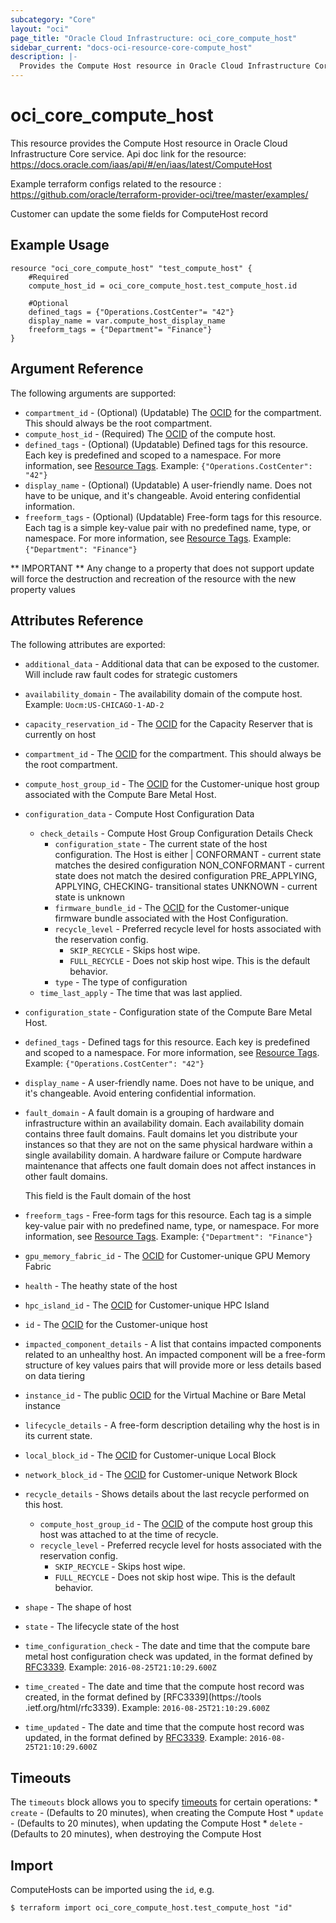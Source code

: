 ```yaml
---
subcategory: "Core"
layout: "oci"
page_title: "Oracle Cloud Infrastructure: oci_core_compute_host"
sidebar_current: "docs-oci-resource-core-compute_host"
description: |-
  Provides the Compute Host resource in Oracle Cloud Infrastructure Core service
---
```


# oci_core_compute_host
This resource provides the Compute Host resource in Oracle Cloud Infrastructure Core service.
Api doc link for the resource: https://docs.oracle.com/iaas/api/#/en/iaas/latest/ComputeHost

Example terraform configs related to the resource : https://github.com/oracle/terraform-provider-oci/tree/master/examples/

Customer can update the some fields for ComputeHost record


## Example Usage

```hcl
resource "oci_core_compute_host" "test_compute_host" {
	#Required
	compute_host_id = oci_core_compute_host.test_compute_host.id

	#Optional
	defined_tags = {"Operations.CostCenter"= "42"}
	display_name = var.compute_host_display_name
	freeform_tags = {"Department"= "Finance"}
}
```

## Argument Reference

The following arguments are supported:

* `compartment_id` - (Optional) (Updatable) The [OCID](https://docs.cloud.oracle.com/iaas/Content/General/Concepts/identifiers.htm) for the compartment. This should always be the root compartment. 
* `compute_host_id` - (Required) The [OCID](https://docs.cloud.oracle.com/iaas/Content/General/Concepts/identifiers.htm) of the compute host. 
* `defined_tags` - (Optional) (Updatable) Defined tags for this resource. Each key is predefined and scoped to a namespace. For more information, see [Resource Tags](https://docs.cloud.oracle.com/iaas/Content/General/Concepts/resourcetags.htm).  Example: `{"Operations.CostCenter": "42"}` 
* `display_name` - (Optional) (Updatable) A user-friendly name. Does not have to be unique, and it's changeable. Avoid entering confidential information. 
* `freeform_tags` - (Optional) (Updatable) Free-form tags for this resource. Each tag is a simple key-value pair with no predefined name, type, or namespace. For more information, see [Resource Tags](https://docs.cloud.oracle.com/iaas/Content/General/Concepts/resourcetags.htm).  Example: `{"Department": "Finance"}` 


** IMPORTANT **
Any change to a property that does not support update will force the destruction and recreation of the resource with the new property values

## Attributes Reference

The following attributes are exported:

* `additional_data` - Additional data that can be exposed to the customer.  Will include raw fault codes for strategic customers 
* `availability_domain` - The availability domain of the compute host.  Example: `Uocm:US-CHICAGO-1-AD-2` 
* `capacity_reservation_id` - The [OCID](https://docs.cloud.oracle.com/iaas/Content/General/Concepts/identifiers.htm) for the Capacity Reserver that is currently on host 
* `compartment_id` - The [OCID](https://docs.cloud.oracle.com/iaas/Content/General/Concepts/identifiers.htm) for the compartment. This should always be the root compartment. 
* `compute_host_group_id` - The [OCID](https://docs.cloud.oracle.com/iaas/Content/General/Concepts/identifiers.htm) for the Customer-unique host group associated with the Compute Bare Metal Host. 
* `configuration_data` - Compute Host Configuration Data 
	* `check_details` - Compute Host Group Configuration Details Check 
		* `configuration_state` - The current state of the host configuration. The Host is either | CONFORMANT - current state matches the desired configuration NON_CONFORMANT - current state does not match the desired configuration PRE_APPLYING, APPLYING, CHECKING- transitional states UNKNOWN - current state is unknown 
		* `firmware_bundle_id` - The [OCID](https://docs.cloud.oracle.com/iaas/Content/General/Concepts/identifiers.htm) for the Customer-unique firmware bundle associated with the Host Configuration. 
		* `recycle_level` - Preferred recycle level for hosts associated with the reservation config.
			* `SKIP_RECYCLE` - Skips host wipe.
			* `FULL_RECYCLE` - Does not skip host wipe. This is the default behavior. 
		* `type` - The type of configuration
	* `time_last_apply` - The time that was last applied.
* `configuration_state` - Configuration state of the Compute Bare Metal Host. 
* `defined_tags` - Defined tags for this resource. Each key is predefined and scoped to a namespace. For more information, see [Resource Tags](https://docs.cloud.oracle.com/iaas/Content/General/Concepts/resourcetags.htm).  Example: `{"Operations.CostCenter": "42"}` 
* `display_name` - A user-friendly name. Does not have to be unique, and it's changeable. Avoid entering confidential information. 
* `fault_domain` - A fault domain is a grouping of hardware and infrastructure within an availability domain. Each availability domain contains three fault domains. Fault domains let you distribute your instances so that they are not on the same physical hardware within a single availability domain. A hardware failure or Compute hardware maintenance that affects one fault domain does not affect instances in other fault domains.

	This field is the Fault domain of the host 
* `freeform_tags` - Free-form tags for this resource. Each tag is a simple key-value pair with no predefined name, type, or namespace. For more information, see [Resource Tags](https://docs.cloud.oracle.com/iaas/Content/General/Concepts/resourcetags.htm).  Example: `{"Department": "Finance"}` 
* `gpu_memory_fabric_id` - The [OCID](https://docs.cloud.oracle.com/iaas/Content/General/Concepts/identifiers.htm) for Customer-unique GPU Memory Fabric 
* `health` - The heathy state of the host 
* `hpc_island_id` - The [OCID](https://docs.cloud.oracle.com/iaas/Content/General/Concepts/identifiers.htm) for Customer-unique HPC Island 
* `id` - The [OCID](https://docs.cloud.oracle.com/iaas/Content/General/Concepts/identifiers.htm) for the Customer-unique host 
* `impacted_component_details` - A list that contains impacted components related to an unhealthy host. An impacted component will be a  free-form structure of key values pairs that will provide more or less details based on data tiering 
* `instance_id` - The public [OCID](https://docs.cloud.oracle.com/iaas/Content/General/Concepts/identifiers.htm) for the Virtual Machine or Bare Metal instance 
* `lifecycle_details` - A free-form description detailing why the host is in its current state. 
* `local_block_id` - The [OCID](https://docs.cloud.oracle.com/iaas/Content/General/Concepts/identifiers.htm) for Customer-unique Local Block 
* `network_block_id` - The [OCID](https://docs.cloud.oracle.com/iaas/Content/General/Concepts/identifiers.htm) for Customer-unique Network Block 
* `recycle_details` - Shows details about the last recycle performed on this host. 
	* `compute_host_group_id` - The [OCID](https://docs.cloud.oracle.com/iaas/Content/General/Concepts/identifiers.htm) of the compute host group this host was attached to at the time of recycle.  
	* `recycle_level` - Preferred recycle level for hosts associated with the reservation config.
		* `SKIP_RECYCLE` - Skips host wipe.
		* `FULL_RECYCLE` - Does not skip host wipe. This is the default behavior. 
* `shape` - The shape of host 
* `state` - The lifecycle state of the host 
* `time_configuration_check` - The date and time that the compute bare metal host configuration check was updated, in the format defined by [RFC3339](https://tools.ietf.org/html/rfc3339).  Example: `2016-08-25T21:10:29.600Z` 
* `time_created` - The date and time that the compute host record was created, in the format defined by [RFC3339](https://tools .ietf.org/html/rfc3339).  Example: `2016-08-25T21:10:29.600Z` 
* `time_updated` - The date and time that the compute host record was updated, in the format defined by [RFC3339](https://tools.ietf.org/html/rfc3339).  Example: `2016-08-25T21:10:29.600Z` 

## Timeouts

The `timeouts` block allows you to specify [timeouts](https://registry.terraform.io/providers/oracle/oci/latest/docs/guides/changing_timeouts) for certain operations:
	* `create` - (Defaults to 20 minutes), when creating the Compute Host
	* `update` - (Defaults to 20 minutes), when updating the Compute Host
	* `delete` - (Defaults to 20 minutes), when destroying the Compute Host


## Import

ComputeHosts can be imported using the `id`, e.g.

```
$ terraform import oci_core_compute_host.test_compute_host "id"
```

